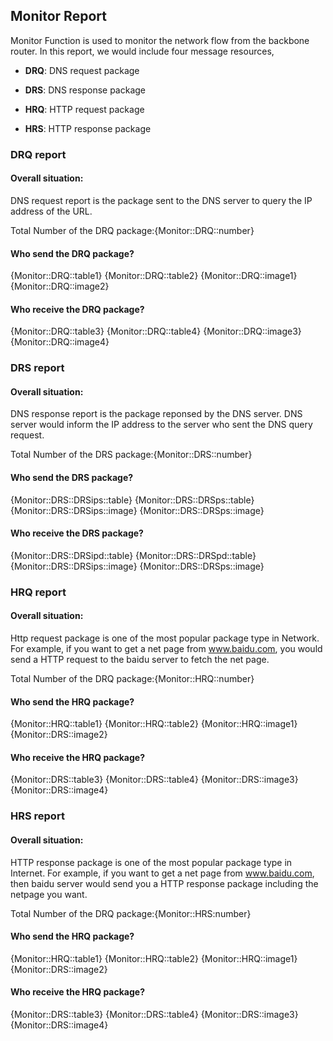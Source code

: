 ## Monitor Report

Monitor Function is used to monitor the network flow from the backbone router. In this report, we would include four message resources,

- **DRQ**: DNS request package

- **DRS**: DNS response package

- **HRQ**: HTTP request package

- **HRS**: HTTP response package

### DRQ report
#### Overall situation:
DNS request report is the package sent to the DNS server to query the IP address of the URL.

Total Number of the DRQ package:{Monitor::DRQ::number}

#### Who send the DRQ package?
{Monitor::DRQ::table1}
{Monitor::DRQ::table2}
{Monitor::DRQ::image1}
{Monitor::DRQ::image2}

#### Who receive the DRQ package?
{Monitor::DRQ::table3}
{Monitor::DRQ::table4}
{Monitor::DRQ::image3}
{Monitor::DRQ::image4}

### DRS report
#### Overall situation:
DNS response report is the package reponsed by the DNS server. DNS server would inform the IP address to the server who sent the DNS query request.

Total Number of the DRS package:{Monitor::DRS::number}

#### Who send the DRS package?
{Monitor::DRS::DRSips::table}
{Monitor::DRS::DRSps::table}
{Monitor::DRS::DRSips::image}
{Monitor::DRS::DRSps::image}

#### Who receive the DRS package?
{Monitor::DRS::DRSipd::table}
{Monitor::DRS::DRSpd::table}
{Monitor::DRS::DRSips::image}
{Monitor::DRS::DRSps::image}

### HRQ report
#### Overall situation:
Http request package is one of the most popular package type in Network. For example, if you want to get a net page from www.baidu.com, you would send a HTTP request to the baidu server to fetch the net page.

Total Number of the DRQ package:{Monitor::HRQ::number}
#### Who send the HRQ package?
{Monitor::HRQ::table1}
{Monitor::HRQ::table2}
{Monitor::HRQ::image1}
{Monitor::DRS::image2}

#### Who receive the HRQ package?
{Monitor::DRS::table3}
{Monitor::DRS::table4}
{Monitor::DRS::image3}
{Monitor::DRS::image4}

### HRS report
#### Overall situation:
HTTP response package is one of the most popular package type in Internet. For example, if you want to get a net page from www.baidu.com, then baidu server would send you a HTTP response package including the netpage you want.

Total Number of the DRQ package:{Monitor::HRS:number}

#### Who send the HRQ package?
{Monitor::HRQ::table1}
{Monitor::HRQ::table2}
{Monitor::HRQ::image1}
{Monitor::DRS::image2}

#### Who receive the HRQ package?
{Monitor::DRS::table3}
{Monitor::DRS::table4}
{Monitor::DRS::image3}
{Monitor::DRS::image4}
